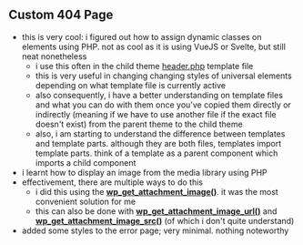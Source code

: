 [get-attachment-img]: https://developer.wordpress.org/reference/functions/wp_get_attachment_image
[get-attachment-img-url]: https://developer.wordpress.org/reference/functions/wp_get_attachment_image_url
[get-attachment-src]: https://developer.wordpress.org/reference/functions/wp_get_attachment_image_src
[header-template-file]: themes/twentynineteen-child/header.php
## Custom 404 Page
- this is very cool: i figured out how to assign dynamic classes on elements using PHP. not as cool as it is using VueJS or Svelte, but still neat nonetheless
  - i use this often in the child theme [header.php][header-template-file] template file
  - this is very useful in changing changing styles of universal elements depending on what template file is currently active
  - also consequently, i have a better understanding on template files and what you can do with them once you've copied them directly or indirectly (meaning if we have to use another file if the exact file doesn't exist) from the parent theme to the child theme
  - also, i am starting to understand the difference between templates and template parts. although they are both files, templates import template parts. think of a template as a parent component which imports a child component
- i learnt how to display an image from the media library using PHP
- effectivement, there are multiple ways to do this
  - i did this using the [**wp_get_attachment_image()**][get-attachment-img]. it was the most convenient solution for me
  - this can also be done with [**wp_get_attachment_image_url()**][get-attachment-img-url] and [**wp_get_attachment_image_src()**][get-attachment-src] (of which i don't quite understand)
- added some styles to the error page; very minimal. nothing noteworthy
  
